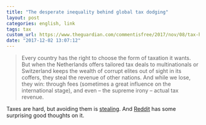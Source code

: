 ```yaml
---
title: "The desperate inequality behind global tax dodging"
layout: post
categories: english, link
tags: tax
custom_url: https://www.theguardian.com/commentisfree/2017/nov/08/tax-havens-dodging-theft-multinationals-avoiding-tax
date: "2017-12-02 13:07:12"
---
```


> Every country has the right to choose the form of taxation it wants. But when the Netherlands offers tailored tax deals to multinationals or Switzerland keeps the wealth of corrupt elites out of sight in its coffers, they steal the revenue of other nations. And while we lose, they win: through fees (sometimes a great influence on the international stage), and even – the supreme irony – actual tax revenue.

Taxes are hard, but avoiding them is [stealing][0]. And [Reddit][1] has some surprising good thoughts on it.

[0]: https://www.theguardian.com/commentisfree/2017/nov/08/tax-havens-dodging-theft-multinationals-avoiding-tax
[1]: https://www.reddit.com/r/TrueReddit/comments/7bld0j/most_of_the_worlds_equity_wealth_belongs_to_very/
